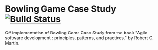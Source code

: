 # Bowling Game Case Study [![Build Status](https://travis-ci.org/kokabe2/BowlingGame.svg?branch=master)](https://travis-ci.org/kokabe2/BowlingGame)

C# implementation of Bowling Game Case Study from the book "Agile software development : principles, patterns, and practices." by Robert C. Martin.
